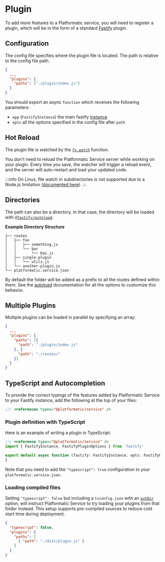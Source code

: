 # Plugin

To add more features to a Platformatic service, you will need to register a plugin, which will be in the form of a standard [Fastify](https://fastify.io) plugin.

## Configuration

The config file specifies where the plugin file is located. The path is relative to the config file path.

```json title="platformatic.json"
{
  ...
  "plugins": {
    "paths": ["./plugin/index.js"]
  }
}
```

You should export an async `function` which receives the following parameters:

- `app` (`FastifyInstance`) the main fastify [instance](https://www.fastify.io/docs/latest/Reference/Server/#instance)
- `opts` all the options specified in the config file after `path`

## Hot Reload

The plugin file is watched by the [`fs.watch`](https://nodejs.org/api/fs.html#fspromiseswatchfilename-options) function.

You don't need to reload the Platformatic Service server while working on your plugin. Every time you save, the watcher will trigger a reload event, and the server will auto-restart and load your updated code.

:::info
On Linux, file watch in subdirectories is not supported due to a Node.js limitation ([documented here](https://nodejs.org/api/fs.html#caveats)).
:::


## Directories

The path can also be a directory. In that case, the directory will be loaded with [`@fastify/autoload`](https://github.com/fastify/fastify-autoload).

**Example Directory Structure**

```
├── routes
│   ├── foo
│   │   ├── something.js
│   │   └── bar
│   │       └── baz.js
│   ├── single-plugin
│   │   └── utils.js
│   └── another-plugin.js
└── platformatic.service.json
```

By default the folder will be added as a prefix to all the routes defined within them.
See the [autoload](../runtime/configuration.md#autoload) documentation for all the options to customize this behavior.

## Multiple Plugins

Multiple plugins can be loaded in parallel by specifying an array:

```json
{
  ...
  "plugins": {
    "paths": [{
      "path": "./plugin/index.js"
    }, {
      "path": "./routes/"
    }]
  }
}
```

## TypeScript and Autocompletion

To provide the correct typings of the features added by Platformatic Service to your Fastify instance, add the following at the top of your files:

```js
/// <references types="@platformatic/service" />
```

### Plugin definition with TypeScript

Here is an example of writing a plugin in TypeScript:

```ts
/// <reference types="@platformatic/service" />
import { FastifyInstance, FastifyPluginOptions } from 'fastify'

export default async function (fastify: FastifyInstance, opts: FastifyPluginOptions) {
}
```

Note that you need to add the `"typescript": true` configuration to your `platformatic.service.json`.

### Loading compiled files

Setting `"typescript": false` but including a `tsconfig.json` with an [`outDir`](https://www.typescriptlang.org/tsconfig#outDir)
option, will instruct Platformatic Service to try loading your plugins from that folder instead.
This setup supports pre-compiled sources to reduce cold start time during deployment.

```json title="Example Configuration"
{
  "typescript": false,
  "plugins": {
    "paths": [
      { "path": "./dist/plugin.js" }
    ]
  }
}
```


